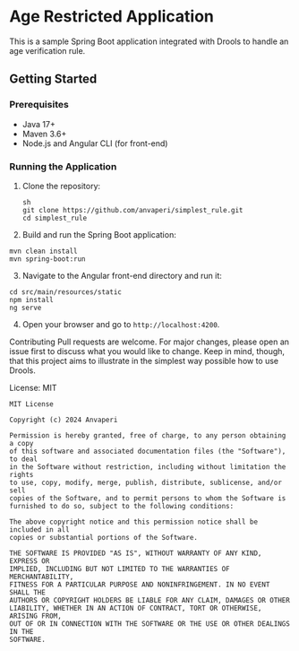 # Age Restricted Application

This is a sample Spring Boot application integrated with Drools to handle an age verification rule.

## Getting Started

### Prerequisites

- Java 17+
- Maven 3.6+
- Node.js and Angular CLI (for front-end)

### Running the Application

1. Clone the repository:

   ```
   sh
   git clone https://github.com/anvaperi/simplest_rule.git
   cd simplest_rule
   ```

2. Build and run the Spring Boot application:

  ```
  mvn clean install
  mvn spring-boot:run
  ```
   
3. Navigate to the Angular front-end directory and run it:

  ```
  cd src/main/resources/static
  npm install
  ng serve
  ```

4. Open your browser and go to `http://localhost:4200`.

Contributing
Pull requests are welcome. For major changes, please open an issue first to discuss what you would like to change. 
Keep in mind, though, that this project aims to illustrate in the simplest way possible how to use Drools.

License: MIT
```
MIT License

Copyright (c) 2024 Anvaperi

Permission is hereby granted, free of charge, to any person obtaining a copy
of this software and associated documentation files (the "Software"), to deal
in the Software without restriction, including without limitation the rights
to use, copy, modify, merge, publish, distribute, sublicense, and/or sell
copies of the Software, and to permit persons to whom the Software is
furnished to do so, subject to the following conditions:

The above copyright notice and this permission notice shall be included in all
copies or substantial portions of the Software.

THE SOFTWARE IS PROVIDED "AS IS", WITHOUT WARRANTY OF ANY KIND, EXPRESS OR
IMPLIED, INCLUDING BUT NOT LIMITED TO THE WARRANTIES OF MERCHANTABILITY,
FITNESS FOR A PARTICULAR PURPOSE AND NONINFRINGEMENT. IN NO EVENT SHALL THE
AUTHORS OR COPYRIGHT HOLDERS BE LIABLE FOR ANY CLAIM, DAMAGES OR OTHER
LIABILITY, WHETHER IN AN ACTION OF CONTRACT, TORT OR OTHERWISE, ARISING FROM,
OUT OF OR IN CONNECTION WITH THE SOFTWARE OR THE USE OR OTHER DEALINGS IN THE
SOFTWARE.
```
